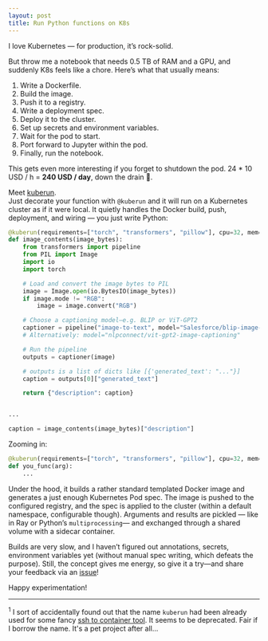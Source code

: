 ```yaml
---
layout: post
title: Run Python functions on K8s
---
```

I love Kubernetes — for production, it’s rock-solid. 

But throw me a notebook that needs 0.5 TB of RAM and a GPU, and suddenly K8s feels like a chore. Here’s what that usually means:

1. Write a Dockerfile.
2. Build the image.
3. Push it to a registry.
4. Write a deployment spec.
5. Deploy it to the cluster.
6. Set up secrets and environment variables.
7. Wait for the pod to start.
8. Port forward to Jupyter within the pod.
9. Finally, run the notebook.

This gets even more interesting if you forget to shutdown the pod. 24 * 10 USD / h = **240 USD / day**, down the drain 🤦.

Meet [kuberun](https://github.com/astronautas/kuberun).  
Just decorate your function with `@kuberun` and it will run on a Kubernetes cluster as if it were local.  It quietly handles the Docker build, push, deployment, and wiring — you just write Python:

```python
@kuberun(requirements=["torch", "transformers", "pillow"], cpu=32, mem="64Gi")
def image_contents(image_bytes):
    from transformers import pipeline
    from PIL import Image
    import io
    import torch

    # Load and convert the image bytes to PIL
    image = Image.open(io.BytesIO(image_bytes))
    if image.mode != "RGB":
        image = image.convert("RGB")

    # Choose a captioning model—e.g. BLIP or ViT‑GPT2
    captioner = pipeline("image-to-text", model="Salesforce/blip-image-captioning-base")
    # Alternatively: model="nlpconnect/vit-gpt2-image-captioning"

    # Run the pipeline
    outputs = captioner(image)

    # outputs is a list of dicts like [{'generated_text': "..."}]
    caption = outputs[0]["generated_text"]

    return {"description": caption}


...

caption = image_contents(image_bytes)["description"]
```

Zooming in:
```python
@kuberun(requirements=["torch", "transformers", "pillow"], cpu=32, mem="64Gi")
def you_func(arg):
    ...
```

Under the hood, it builds a rather standard templated Docker image and generates a just enough Kubernetes Pod spec. The image is pushed to the configured registry, and the spec is applied to the cluster (within a default namespace, configurable though). Arguments and results are pickled — like in Ray or Python’s `multiprocessing`— and exchanged through a shared volume with a sidecar container.

Builds are very slow, and I haven’t figured out annotations, secrets, environment variables yet (without manual spec writing, which defeats the purpose). Still, the concept gives me energy, so give it a try—and share your feedback via an [issue](https://github.com/astronautas/run_on_k8s/issues)! 

Happy experimentation!

<hr>

<sup>1</sup>  I sort of accidentally found out that the name `kuberun` had been already used for some fancy [ssh to container tool](https://github.com/ContainerSSH/kuberun). It seems to be deprecated. Fair if I borrow the name. It's a pet project after all...
